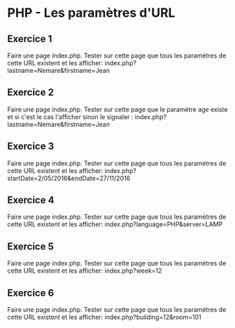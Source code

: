 # PHP - Les paramètres d'URL

## Exercice 1
Faire une page index.php. Tester sur cette page que tous les paramètres de cette URL existent et les afficher: index.php?lastname=Nemare&firstname=Jean

## Exercice 2
Faire une page index.php. Tester sur cette page que le paramètre age existe et si c'est le cas l'afficher sinon le signaler : index.php?lastname=Nemare&firstname=Jean

## Exercice 3
Faire une page index.php. Tester sur cette page que tous les paramètres de cette URL existent et les afficher: index.php?startDate=2/05/2016&endDate=27/11/2016

## Exercice 4
Faire une page index.php. Tester sur cette page que tous les paramètres de cette URL existent et les afficher: index.php?language=PHP&server=LAMP

## Exercice 5
Faire une page index.php. Tester sur cette page que tous les paramètres de cette URL existent et les afficher: index.php?week=12

## Exercice 6
Faire une page index.php. Tester sur cette page que tous les paramètres de cette URL existent et les afficher: index.php?building=12&room=101